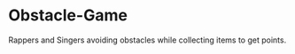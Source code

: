 Obstacle-Game
=============

Rappers and Singers avoiding obstacles while collecting items to get points.
